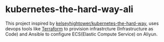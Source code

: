 # kubernetes-the-hard-way-ali

This project inspired by [kelseyhightower/kubernetes-the-hard-way](https://github.com/kelseyhightower/kubernetes-the-hard-way), uses devops tools like [Terraform](https://www.terraform.io/) to provision infrastrcture (Infrastructure as Code) and Ansible to configure ECS(Elastic Compute Service) on Aliyun.